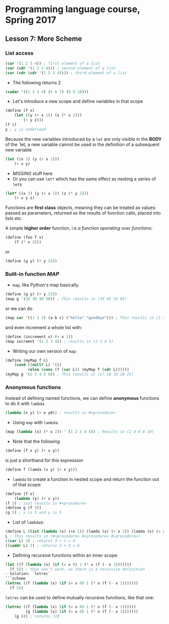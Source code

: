 # Programming language course, Spring 2017

## Lesson 7: More Scheme

### List access
```scheme
(car '(1 2 3 4)) ; first element of a list
(car (cdr '(1 2 3 4))) ; second element of a list
(car (cdr (cdr '(1 2 3 4)))) ; third element of a list
```
- The following returns 2
```scheme
(cadar '((1 2 3 4) (5 6 7) (8 9 10)))
```
- Let's introduce a new scope and define variables in that scope
```scheme
(define (f x)
    (let ((y (+ x 1)) (x (* x 2)))
        (+ y z)))
(f 4)
y ; y is undefined
```
Because the new variables introduced by a `let` are only
visible in the **BODY** of the `let, a new variable cannot be
used in the definition of a subsequent new variable
```scheme
(let ((x 3) (y (+ x 1)))
    (+ x y)
```
- *MISSING* stuff here
- Or you can use `let*` which has the same effect as nesting a series of `let`s
```scheme
(let* ((x 3) (y (+ x 1)) (z (* y 2)))
    (+ x y z)
```
Functions are **first class** objects, meaning they can be treated as values:
passed as parameters, returned as the results of function calls, placed into lists etc.

A simple **higher order** function, i.e *a function operating over functions*:
```scheme
(define (foo f x)
    (f (* x 2)))
```
or
```scheme
(define (g y) (+ y 15))
```

### Built-in function *MAP*
- `map`, like Python's map basically.
```scheme
(define (g y) (+ y 15))
(map g '(20 30 40 50)) ; This results in (35 45 55 65)
```
or we can do
```scheme
(map car '((1 2 3) (a b c) ("hello" "goodbye"))) ; This results in (1 a "hello")
```
and even increment a whole list with:
```scheme
(define (increment x) (+ x 1))
(map incremnt '(1 2 3 4)) ; results in (2 3 4 5)
```
- Writing our own version of `map`:
```scheme
(define (myMap f L)
    (cond ((null? L) '())
          (else (cons (f (car L)) (myMap f (cdr L))))))
(myMap g '(2 3 4 5 6)) ; This results in (17 18 19 20 21)
```

### Anonymous functions
Instead of defining named functions, we can define **anonymous** functions to do it with `lambda`
```scheme
(lambda (x y) (+ x y0)) ; results in #<procedure>
```
- Using `map` with `lambda`:
```scheme
(map (lambda (x) (* x 2)) ' (1 2 3 4 5)) ; Results in (2 4 6 8 10)
```
- Note that the following
```scheme
(define (f x y) (+ x y))
```
is just a shorthand for this expression
```scheme
(define f (lamda (x y) (+ x y)))
```
- `lambda` to create a function in nested scope and return the function out of that scope:
```scheme
(define (f x)
    (lambda (y) (+ x y))
(f 3) ; just results in #<procedure>
(define g (f 3))
(g 5) ; x is 3 and y is 5
```
- List of `lambda`s:
```scheme
(define L (list (lambda (x) (+x 1)) (lamda (x) (+ x 2)) (lamda (x) (+ x 3))))
L ; This results in (#<procedure> #<procedure> #<procedure>)
((car L) 3) ; returns 3 + 1 = 4
((caddr L) 3) ; returns 3 + 3 = 6
```
- Defining recursive functions within an inner scope:
```scheme
(let ((f (lambda (x) (if (= x 0) 1 (* x (f (- x 1)))))))
  (f 5)) ; that won't work, as there is a recursive definition
- Solution: `letrec`
```scheme
(letrec ((f (lambda (x) (if (= x 0) 1 (* x (f (- x 1)))))))
  (f 5))
```
`letrec` can be used to define mutually recursive functions, like that one:
```scheme
(letrec ((f (lambda (x) (if (= x 0) 1 (* x (f (- x 1))))))
         (g (lambda (x) (if (= x 0) 1 (* x (f (- x 1)))))))
    (g 6)) ; returns 720
```